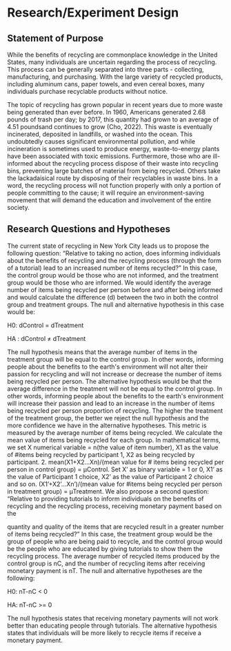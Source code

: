 # Research/Experiment Design

## Statement of Purpose
While the benefits of recycling are commonplace knowledge in the United States, many individuals are uncertain regarding the process of recycling. This process can be generally separated into three parts - collecting, manufacturing, and purchasing. With the large variety of recycled products, including aluminum cans, paper towels, and even cereal boxes, many individuals purchase recyclable products without notice.   

The topic of recycling has grown popular in recent years due to more waste being generated than ever before. In 1960, Americans generated 2.68 pounds of trash per day; by 2017, this quantity had grown to an average of 4.51 poundsand continues to grow (Cho, 2022). This waste is eventually incinerated, deposited in landfills, or washed into the ocean. This undoubtedly causes significant environmental pollution, and while incineration is sometimes used to produce energy, waste-to-energy plants have been associated with toxic emissions. Furthermore, those who are ill-informed about the recycling process dispose of their waste into recycling bins, preventing large batches of material from being recycled. Others take the lackadaisical route by disposing of their recyclables in waste bins. In a word, the recycling process will not function properly with only a portion of people committing to the cause; it will require an environment-saving movement that will demand the education and involvement of the entire society.

## Research Questions and Hypotheses
The current state of recycling in New York City leads us to propose the following question: “Relative to taking no action, does informing individuals about the benefits of recycling and the recycling process (through the form of a tutorial) lead to an increased number of items recycled?” In this case, the control group would be those who are not informed, and the treatment group would be those who are informed. We would identify the average number of items being recycled per person before and after being informed and would calculate the difference (d) between the two in both the control group and treatment groups. The null and alternative hypothesis in this case would be:

H0: dControl = dTreatment  

HA : dControl ≠ dTreatment

The null hypothesis means that the average number of items in the treatment group will be equal to the control group. In other words, informing people about the benefits to the earth's environment will not alter their passion for recycling and will not increase or decrease the number of items being recycled per person. The alternative hypothesis would be that the average difference in the treatment will not be equal to the control group. In other words, informing people about the benefits to the earth's environment will increase their passion and lead to an increase in the number of items being recycled per person proportion of recycling. The higher the treatment of the treatment group, the better we reject the null hypothesis and the more confidence we have in the alternative hypotheses. This metric is measured by the average number of items being recycled. We calculate the mean value of items being recycled for each group. In mathematical terms, we set X numerical variable = n(the value of item number), X1 as the value of #items being recycled by participant 1, X2 as being recycled by participant.
2.	mean(X1+X2…Xn)/(mean value for # items being recycled per person in control group) = μControl. Set X’ as binary variable = 1 or 0, X1’ as the value of Participant 1 choice, X2’ as the value of Participant 2 choice and so on. (X1’+X2’…Xn’)/(mean value for #items being recycled per person in treatment group) = μTreatment.
We also propose a second question: “Relative to providing tutorials to inform individuals on the benefits of recycling and the recycling process, receiving monetary payment based on the



quantity and quality of the items that are recycled result in a greater number of items being recycled?” In this case, the treatment group would be the group of people who are being paid to recycle, and the control group would be the people who are educated by giving tutorials to show them the recycling process. The average number of recycled items produced by the control group is nC, and the number of recycling items after receiving monetary payment is nT. The null and alternative hypotheses are the following:

H0: nT-nC < 0  

HA: nT-nC  >= 0

The null hypothesis states that receiving monetary payments will not work better than educating people through tutorials. The alternative hypothesis states that individuals will be more likely to recycle items if receive a monetary payment.

